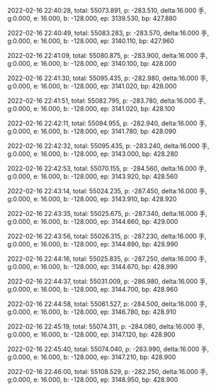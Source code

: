 2022-02-16 22:40:28, total: 55073.891, p: -283.510, delta:16.000 手, g:0.000, e: 16.000, b: -128.000, ep: 3139.530, bp: 427.880

2022-02-16 22:40:49, total: 55083.283, p: -283.570, delta:16.000 手, g:0.000, e: 16.000, b: -128.000, ep: 3140.110, bp: 427.960

2022-02-16 22:41:09, total: 55080.875, p: -283.900, delta:16.000 手, g:0.000, e: 16.000, b: -128.000, ep: 3140.100, bp: 428.000

2022-02-16 22:41:30, total: 55095.435, p: -282.980, delta:16.000 手, g:0.000, e: 16.000, b: -128.000, ep: 3141.020, bp: 428.000

2022-02-16 22:41:51, total: 55082.795, p: -283.780, delta:16.000 手, g:0.000, e: 16.000, b: -128.000, ep: 3141.020, bp: 428.100

2022-02-16 22:42:11, total: 55094.955, p: -282.940, delta:16.000 手, g:0.000, e: 16.000, b: -128.000, ep: 3141.780, bp: 428.090

2022-02-16 22:42:32, total: 55095.435, p: -283.240, delta:16.000 手, g:0.000, e: 16.000, b: -128.000, ep: 3143.000, bp: 428.280

2022-02-16 22:42:53, total: 55070.155, p: -284.560, delta:16.000 手, g:0.000, e: 16.000, b: -128.000, ep: 3143.920, bp: 428.560

2022-02-16 22:43:14, total: 55024.235, p: -287.450, delta:16.000 手, g:0.000, e: 16.000, b: -128.000, ep: 3143.910, bp: 428.920

2022-02-16 22:43:35, total: 55025.675, p: -287.340, delta:16.000 手, g:0.000, e: 16.000, b: -128.000, ep: 3144.660, bp: 429.000

2022-02-16 22:43:56, total: 55026.315, p: -287.230, delta:16.000 手, g:0.000, e: 16.000, b: -128.000, ep: 3144.690, bp: 428.990

2022-02-16 22:44:16, total: 55025.835, p: -287.250, delta:16.000 手, g:0.000, e: 16.000, b: -128.000, ep: 3144.670, bp: 428.990

2022-02-16 22:44:37, total: 55031.009, p: -286.980, delta:16.000 手, g:0.000, e: 16.000, b: -128.000, ep: 3144.700, bp: 428.960

2022-02-16 22:44:58, total: 55061.527, p: -284.500, delta:16.000 手, g:0.000, e: 16.000, b: -128.000, ep: 3146.780, bp: 428.910

2022-02-16 22:45:19, total: 55074.311, p: -284.080, delta:16.000 手, g:0.000, e: 16.000, b: -128.000, ep: 3147.120, bp: 428.900

2022-02-16 22:45:40, total: 55074.040, p: -283.990, delta:16.000 手, g:0.000, e: 16.000, b: -128.000, ep: 3147.210, bp: 428.900

2022-02-16 22:46:00, total: 55108.529, p: -282.250, delta:16.000 手, g:0.000, e: 16.000, b: -128.000, ep: 3148.950, bp: 428.900